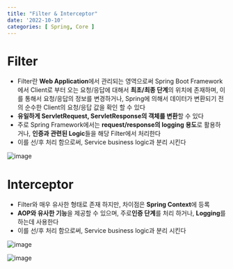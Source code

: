 ```yaml
---
title: "Filter & Interceptor"
date: '2022-10-10'
categories: [ Spring, Core ]
---
```


# Filter

- Filter란 **Web Application**에서 관리되는 영역으로써 Spring Boot Framework에서 Client로 부터 오는 요청/응답에 대해서 **최초/최종 단계**의 위치에 존재하며, 이를
  통해서 요청/응답의 정보를 변경하거나, Spring에 의해서 데이터가 변환되기 전의 순수한 Client의 요청/응답 값을 확인 할 수 있다
- **유일하게 ServletRequest, ServletResponse의 객체를 변환**할 수 있다
- 주로 Spring Framework에서는 **request/response의 logging 용도**로 활용하거나, **인증과 관련된 Logic**들을 해당 Filter에서 처리한다
- 이를 선/후 처리 함으로써, Service business logic과 분리 시킨다

![image](https://user-images.githubusercontent.com/55419159/199489021-f806825e-62f6-4b86-a435-32fde63fe491.png)

# Interceptor

- Filter와 매우 유사한 형태로 존재 하지만, 차이점은 **Spring Context**에 등록
- **AOP와 유사한 기능**을 제공할 수 있으며, 주로**인증 단계**를 처리 하거나, **Logging**를 하는데 사용한다
- 이를 선/후 처리 함으로써, Service business logic과 분리 시킨다

![image](https://user-images.githubusercontent.com/55419159/199489141-57932519-ce26-4a24-a6d0-de3c557ed44f.png)

![image](https://user-images.githubusercontent.com/55419159/199489240-3748cbef-966b-4717-a118-18253a4cc0fc.png)
